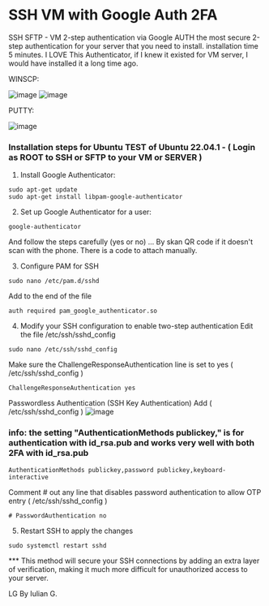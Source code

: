 # SSH VM with Google Auth 2FA
SSH SFTP - VM 2-step authentication via Google AUTH the most secure 2-step authentication for your server that you need to install. installation time 5 minutes.
I LOVE This Authenticator, if I knew it existed for VM server, I would have installed it a long time ago.

WINSCP:

![image](https://github.com/user-attachments/assets/6efa55e6-01b0-4872-b461-fe2c9a2ff2cf)
![image](https://github.com/user-attachments/assets/a7f8a4da-0e9d-4735-b95e-76048c292690)


PUTTY:

![image](https://github.com/user-attachments/assets/7101bcd9-7972-4802-a9d8-a5cc91e01ca3)




### Installation steps for Ubuntu TEST of Ubuntu 22.04.1 - ( Login as ROOT to SSH or SFTP to your VM or SERVER )

1. Install Google Authenticator:

```
sudo apt-get update
sudo apt-get install libpam-google-authenticator
```

2. Set up Google Authenticator for a user:

```
google-authenticator
```
   And follow the steps carefully (yes or no) ... By skan QR code if it doesn't scan with the phone. There is a code to attach manually.


3. Configure PAM for SSH

```
sudo nano /etc/pam.d/sshd
```
Add to the end of the file

```
auth required pam_google_authenticator.so
```

4. Modify your SSH configuration to enable two-step authentication 
Edit the file /etc/ssh/sshd_config

```
sudo nano /etc/ssh/sshd_config
```

Make sure the ChallengeResponseAuthentication line is set to yes ( /etc/ssh/sshd_config )

```
ChallengeResponseAuthentication yes
```

Passwordless Authentication (SSH Key Authentication) Add ( /etc/ssh/sshd_config )
![image](https://github.com/user-attachments/assets/a7df8336-8284-407f-99a1-146e1ec28e21)

### info: the setting "AuthenticationMethods publickey," is for authentication with id_rsa.pub and works very well with both 2FA with id_rsa.pub

```
AuthenticationMethods publickey,password publickey,keyboard-interactive
```

Comment # out any line that disables password authentication to allow OTP entry ( /etc/ssh/sshd_config )

```
# PasswordAuthentication no
```

5. Restart SSH to apply the changes

```
sudo systemctl restart sshd
```





***   This method will secure your SSH connections by adding an extra layer of verification, making it much more difficult for unauthorized access to your server.




LG
By Iulian G.


